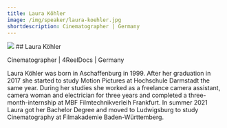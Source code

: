 ```yaml
---
title: Laura Köhler
image: /img/speaker/laura-koehler.jpg
shortdescription: Cinematographer | Germany 
---
```

<img src="/img/speaker/laura-koehler.jpg">
## Laura Köhler

Cinematographer | 4ReelDocs | Germany 

Laura Köhler was born in Aschaffenburg in 1999. After her graduation in 2017 she started to study Motion Pictures at Hochschule Darmstadt the same year. During her studies she worked as a freelance camera assistant, camera woman and electrician for three years and completed a three-month-internship at MBF Filmtechnikverleih Frankfurt. In summer 2021 Laura got her Bachelor Degree and moved to Ludwigsburg to study Cinematography at Filmakademie Baden-Württemberg.
